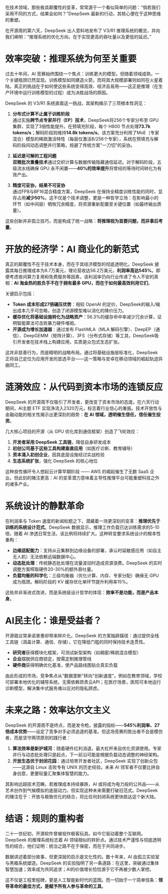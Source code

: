 在技术领域，那些极具颠覆性的变革，常常源于一个看似简单的问题：“倘若我们采用不同的方式，结果会如何？”DeepSeek 最新的行动，其核心便在于这种思维的重塑。

在开源周的第六天，DeepSeek 出人意料地发布了 V3/R1 推理系统的概览，并向我们阐明：“推理系统的优化方向，在于实现更高的吞吐量以及更低的延迟。” 

# 效率突破：推理系统为何至关重要

过去十年间，AI 竞赛始终围绕一个焦点：训练更大的模型。但随着领域成熟，一个关键瓶颈已然显现。训练模型如同建造火箭，而将其大规模部署则如同在火星着陆。真正的挑战在于如何使这些系统变得高效、经济且易用——这正是推理（在生产环境中运行训练模型的过程）成为决胜战场的原因。

 DeepSeek 的 V3/R1 系统直面这一挑战，其架构揭示了三项根本性洞见：

1. **分布式计算不止属于训练阶段**  
   通过实施**跨节点专家并行（EP）技术**，DeepSeek将256个专家分布至 GPU 集群，实现了3倍性能提升。在预填充阶段，每个 H800 节点处理**73.7k tokens/s**；解码阶段则维持**14.8k tokens/s**。该方案充分利用了MoE（专家混合）模型的稀疏激活特性（每层仅激活8/256个专家），系统在预填充与解码阶段间动态调整并行策略，规避了传统方案"一刀切"的妥协。

2. **延迟是可解的工程问题**  
   **双微批次重叠技术**通过交织计算与数据传输隐藏通信延迟。对于解码阶段，五级流水线确保 GPU 永不闲置——**40%的效率提升**将曾经的等待时间转化为有效产出。

3. **精度可妥协，结果不可妥协**  
   通过FP8与BF16混合精度方案，DeepSeek 在保持全精度训练性能的同时，显存占用**减少50%**。这不仅是个技术调整，更是一种哲学立场：在影响最小的环节（如中间层）牺牲冗余精度，将资源重新配置至关键位置（如最终输出质量）。

这些创新并非孤立技巧，而是构成了统一战略：**将推理视为首要问题，而非事后考量**。

# 开放的经济学：AI 商业化的新范式

真正的颠覆性不在于技术本身，而在于其经济模型的彻底透明化。DeepSeek 披露其每日推理成本为8.7万美元，理论营收达56.2万美元，**利润率高达545%**。即便考虑夜间算力复用和免费服务等因素，该利润率仍向行业传递了令人不安的真相：**AI 淘金热的胜负手不在于拥有最多 GPU，而在于如何最高效利用它们**。

关键启示包括：
- **Token 成本形成27倍碾压优势**：相较 OpenAI 的定价，DeepSeek的输入/输出成本几乎可忽略，创造了闭源模型难以消化的降价压力。
- **缓存优化将基础设施转化为战略资产**：56.3%的缓存命中率减少冗余计算，证明智能算法可击败暴力硬件堆砌。
- **开源成为增长加速器**：通过发布 FlashMLA（MLA 解码引擎）、DeepEP（通信）、DeepGEMM（矩阵计算）、3FS（分布式存储）等工具，DeepSeek吸引开发者在技术栈上构建应用，实质是众包式生态扩张。

这并非慈善行为，而是精明的战略布局。通过将基础设施层标准化，DeepSeek 正将自己定位为应用开发的首选平台——这一策略与安卓在移动领域的崛起轨迹异曲同工。

# 涟漪效应：从代码到资本市场的连锁反应

 DeepSeek 的开源周不仅吸引了开发者，更改变了资本市场的态度。在六天行动期间，AI主题 ETF 实现净流入2320万元，标志着行业信心的重振。技术开放性与金融动能的相关性揭示出更深刻的趋势：**在 AI 领域，透明催生信任，信任催生投资**。

几大核心项目的开源（从 GPU 优化库到通信框架）创造了飞轮效应：
1. **开发者采用 DeepSeek 工具链**，降低自身研发成本  
2. **初创公司基于这些工具构建垂直应用**（如医疗诊断、教育辅导）  
3. **资本涌入初创企业**，因其底层设施经过实战检验  
4. **生态系统扩张**，强化 DeepSeek 的核心地位  

这种良性循环令人想起云计算早期阶段 —— AWS 的崛起催生了无数 SaaS 企业。但此刻的赌注更高：AI 的变革潜力意味着主导性推理平台可能重塑科技之外的诸多产业。

# 系统设计的静默革命

在利润率与 Token 速度的新闻标题之下，潜藏着一场更深刻的变革：**推理优先于训练的系统设计范式**。DeepSeek 数据显示，推理工作负载已达训练需求的5-10倍，随着 AI 渗透日常生活，该比例将持续扩大。这种转变要求系统设计的根本性重构：

- **边缘适配能力**：支持从云集群到边缘设备的部署，承认时延敏感应用（如自主无人机）无法依赖远端数据中心。
- **动态批处理**：传统静态批处理在流量波动时造成资源浪费。DeepSeek 的实时调整方案榨取硬件20-30%的额外吞吐量。
- **负载均衡的科学化**：三级均衡器（优化计算、内存、专家分配）确保无 GPU 成为瓶颈。解码阶段的 KV 缓存优化单环节提升利用率15%。

这些并非渐进式改进，而是系统级设计哲学的体现：**效率不是功能，而是产品本身**。

# AI民主化：谁是受益者？

开源倡议常承诺普惠却带来碎片化。DeepSeek 的方案独辟蹊径：通过提供全栈工具链（涵盖计算、通信、存储），它在降低门槛的同时保持技术连贯性。

- **研究者**获得模块化框架，可测试新型架构（如稠密/稀疏混合模型）
- **企业**摆脱供应商锁定，按需定制推理管线
- **硬件商**获得明确优化基准，使产品路线图贴合真实负载

由此形成的市场，竞争焦点从"数据垄断"转向"创新速度"。例如在教育领域，学校可部署本地优化的辅导系统，无需依赖昂贵云API；在医疗场景，医院可本地运行诊断模型，解决集中式服务难以应对的隐私顾虑。

# 未来之路：效率达尔文主义 

 DeepSeek 的开源周不是终点，而是发令枪。披露的指标——**545%利润率、27倍成本优势**——设定了竞争对手必须追逐的基准。但这场竞赛的胜出者不会是模仿者，而是坚守两项原则的践行者：

1. **算法效率是新护城河**：随着硬件红利消退，最大杠杆来自优化资源使用。专家并行与动态批处理只是起点，下一前沿可能是根据负载动态调整的神经架构。
2. **开放生态优于封闭花园**：通过培育开发者社区，DeepSeek 实现了创新众包——这源自 Linux 击败专有 UNIX 的历史经验。未来 AI 领军者不仅要比拼自身创意，更要较量汇聚集体智慧的能力。

其影响远超技术范畴。若推理成本持续暴跌，AI 或将成为电力般的公共品——从艺术创作到气候模拟的底层动力。但实现这种未来需要打破旧范式。DeepSeek 的赌注在于：开放与极致优化的结合，将比任何封闭系统更快抵达这个新大陆。

# 结语：规则的重构者

二十一世纪初，开源软件曾被视作极客玩具。如今它驱动着整个互联网。DeepSeek 的推理系统标志着 AI 领域相似的转折点。通过技术严谨性与彻底透明性的结合，他们证明：统治之路不在于保密，而在于共同进步。

数据讲述着部分故事，但更深层的启示是文化性的。数十年来，AI 由孤立实验室与黑箱系统塑造。DeepSeek 的实验指明了另一条道路：在这里，突破通过集体智慧加速；效率成为共同追求；AI的价值增长恰恰源于它不再被少数人掌控。

这不仅是工程里程碑，更是人工智能新时代的蓝图。而一切始于一个简单信条：**领导革命的最佳方式，是赋予所有人参与革命的工具**。